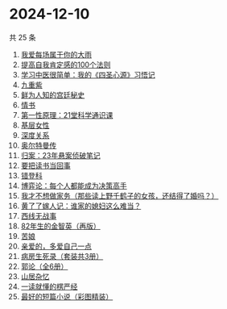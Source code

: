 # 2024-12-10

共 25 条

<!-- BEGIN WEREAD -->
<!-- 最后更新时间 2024-12-10 20:32:32 +0800 -->
1. [我爱每场属于你的大雨](https://weread.qq.com/web/bookDetail/6c1324a0813ab96afg016953)
1. [提高自我肯定感的100个法则](https://weread.qq.com/web/bookDetail/7b232300813ab9641g0174cf)
1. [学习中医很简单：我的《四圣心源》习悟记](https://weread.qq.com/web/bookDetail/19232e40813ab75a4g015bae)
1. [九重紫](https://weread.qq.com/web/bookDetail/96632d10577cfe966a6c42e)
1. [鲜为人知的宫廷秘史](https://weread.qq.com/web/bookDetail/2a9321e0813ab9654g01916d)
1. [情书](https://weread.qq.com/web/bookDetail/0e3324e0716659010e39131)
1. [第一性原理：21堂科学通识课](https://weread.qq.com/web/bookDetail/a1c32030813ab96d8g0171b2)
1. [基层女性](https://weread.qq.com/web/bookDetail/d3c3209072646383d3ce031)
1. [深度关系](https://weread.qq.com/web/bookDetail/bb432f60813ab8444g014d61)
1. [奥尔特曼传](https://weread.qq.com/web/bookDetail/ad1320e0813ab968fg01929d)
1. [归案：23年悬案侦破笔记](https://weread.qq.com/web/bookDetail/bb032f20813ab9683g013c82)
1. [要把读书当回事](https://weread.qq.com/web/bookDetail/84332df0726cb9908433827)
1. [错登科](https://weread.qq.com/web/bookDetail/53332100813ab9612g015378)
1. [博弈论：每个人都能成为决策高手](https://weread.qq.com/web/bookDetail/5d332c2072575dbf5d33fe2)
1. [我才不想做家务（那些读上野千鹤子的女孩，还结得了婚吗？）](https://weread.qq.com/web/bookDetail/800329f0813ab9643g0180bf)
1. [黄了了嫁人记：谁家的媳妇这么难当？](https://weread.qq.com/web/bookDetail/29932610813ab95edg01504c)
1. [西线无战事](https://weread.qq.com/web/bookDetail/24f323d0813ab7493g011798)
1. [82年生的金智英（再版）](https://weread.qq.com/web/bookDetail/d4932ad0727a6c3bd49d1bd)
1. [苦娘](https://weread.qq.com/web/bookDetail/d0132340813ab950dg015b5b)
1. [亲爱的，多爱自己一点](https://weread.qq.com/web/bookDetail/df432220813ab95eeg013e9e)
1. [病房生死录（套装共3册）](https://weread.qq.com/web/bookDetail/4c632b60813ab8df3g0158f7)
1. [郭论（全6册）](https://weread.qq.com/web/bookDetail/9f5324c0725668e99f529ee)
1. [山居杂忆](https://weread.qq.com/web/bookDetail/90432270813ab8a7eg018ba7)
1. [一读就懂的楞严经](https://weread.qq.com/web/bookDetail/4bf32410813ab943bg014a4e)
1. [最好的短篇小说（彩图精装）](https://weread.qq.com/web/bookDetail/39d32fc05c692539ddcf794)
<!-- END WEREAD -->